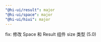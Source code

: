 ```yaml
---
"@hi-ui/result": major
"@hi-ui/space": major
"@hi-ui/hiui": major
---
```


fix: 修改 Space 和 Result 组件 size 类型 (5.0)
